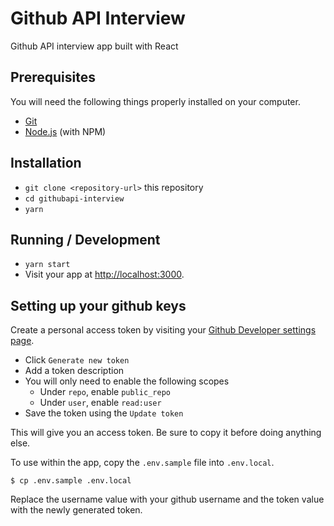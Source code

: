 # Github API Interview

Github API interview app built with React

## Prerequisites

You will need the following things properly installed on your computer.

* [Git](https://git-scm.com/)
* [Node.js](https://nodejs.org/) (with NPM)

## Installation

* `git clone <repository-url>` this repository
* `cd githubapi-interview`
* `yarn`

## Running / Development

* `yarn start`
* Visit your app at [http://localhost:3000](http://localhost:3000).

## Setting up your github keys

Create a personal access token by visiting your [Github Developer settings
page](https://github.com/settings/tokens).

* Click `Generate new token`
* Add a token description
* You will only need to enable the following scopes
  * Under `repo`, enable `public_repo`
  * Under `user`, enable `read:user`
* Save the token using the `Update token`

This will give you an access token. Be sure to copy it before doing anything
else.

To use within the app, copy the `.env.sample` file into `.env.local`.

```
$ cp .env.sample .env.local
```

Replace the username value with your github username and the token value with
the newly generated token.
